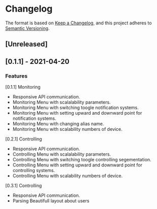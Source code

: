 # Changelog

The format is based on [Keep a Changelog](https://keepachangelog.com/en/1.0.0/),
and this project adheres to [Semantic Versioning](https://semver.org/spec/v2.0.0.html).

## [Unreleased]

## [0.1.1] - 2021-04-20

### Features

[0.1.1]
Monitoring

- Responsive API communication.
- Monitoring Menu with scalalability parameters.
- Monitoring Menu with switching toogle notification systems.
- Monitoring Menu with setting upward and downward point for notification systems.
- Monitoring Menu with changing alias name. 
- Monitoring Menu with scalability numbers of device. 

[0.2.1]
Controlling 

- Responsive API communication.
- Controlling Menu with scalalability parameters.
- Controlling Menu with switching toogle controlling segementation.
- Controlling Menu with setting upward and downward point for controlling systems.
- Controlling Menu with scalability numbers of device. 

[0.3.1]
Controlling 

- Responsive API communication.
- Parsing Beautifull layout about users
